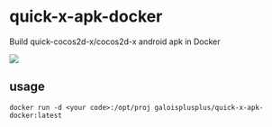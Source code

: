 # quick-x-apk-docker

Build quick-cocos2d-x/cocos2d-x android apk in Docker

[![](https://images.microbadger.com/badges/image/galoisplusplus/quick-x-apk-docker.svg)](https://microbadger.com/images/galoisplusplus/quick-x-apk-docker "Get your own image badge on microbadger.com")

## usage

```
docker run -d <your code>:/opt/proj galoisplusplus/quick-x-apk-docker:latest
```
